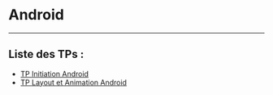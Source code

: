 # Android
---
## Liste des TPs :

* [TP Initiation Android](https://github.com/DamienDabernat/Cours_Android/blob/master/tp_decouverte.md)
* [TP Layout et Animation Android](https://github.com/DamienDabernat/Cours_Android/blob/master/tp_layout_animation.md)


